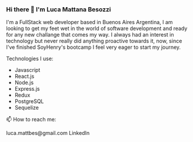 ### Hi there 👋 I'm Luca Mattana Besozzi

I'm a FullStack web developer based in Buenos Aires Argentina, I am looking to get my feet wet in the world of software development
and ready for any new challange that comes my way. I always had an interest in technology but never really did anything proactive
towards it, now, since I've finished SoyHenry's bootcamp I feel very eager to start my journey.

Technologies I use:

- Javascript
- React.js
- Node.js
- Express.js
- Redux
- PostgreSQL
- Sequelize

📫 How to reach me:
<link to="luca.mattbes@gmail.com">luca.mattbes@gmail.com</link>
<link to="https://www.linkedin.com/in/luca-mattana-besozzi-83a641243/">LinkedIn</link>

<!--
**lucamattana/lucamattana** is a ✨ _special_ ✨ repository because its `README.md` (this file) appears on your GitHub profile.

Here are some ideas to get you started:

- 🔭 I’m currently working on ...
- 🌱 I’m currently learning ...
- 👯 I’m looking to collaborate on ...
- 🤔 I’m looking for help with ...
- 💬 Ask me about ...
- 📫 How to reach me: ...
- 😄 Pronouns: ...
- ⚡ Fun fact: ...
-->
